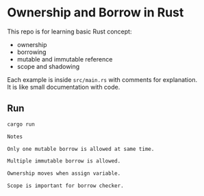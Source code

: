 # Ownership and Borrow in Rust

This repo is for learning basic Rust concept:
- ownership
- borrowing
- mutable and immutable reference
- scope and shadowing

Each example is inside `src/main.rs` with comments for explanation.  
It is like small documentation with code.

## Run
```bash
cargo run

Notes

Only one mutable borrow is allowed at same time.

Multiple immutable borrow is allowed.

Ownership moves when assign variable.

Scope is important for borrow checker.
